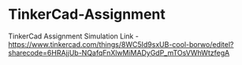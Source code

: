 # TinkerCad-Assignment
TinkerCad Assignment Simulation Link - https://www.tinkercad.com/things/8WC5Id9sxUB-cool-borwo/editel?sharecode=6HRAjjUb-NQafqFnXlwMiMADyGdP_mTOsVWhWtzfegA
